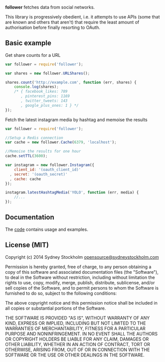 **follower** fetches data from social networks.

This library is progressively obedient, i.e. it attempts to use APIs (some that are known and others that aren't) that require the least amount of authorisation before finally resorting to OAuth.

## Basic example

Get share counts for a URL

```javascript
var follower = require('follower');

var shares = new follower.URLShares();

shares.count('http://example.com', function (err, shares) {
    console.log(shares);
    /* { facebook_likes: 789
       , pinterest_pins: 1169
       , twitter_tweets: 143
       , google_plus_ones: 1 } */
});
```

Fetch the latest instagram media by hashtag and memoise the results

```javascript
var follower = require('follower');

//Setup a Redis connection
var cache = new follower.Cache(6379, 'localhost');

//Memoise the results for one hour
cache.setTTL(3600);

var instagram = new follower.Instagram({
    client_id: '(oauth_client_id)'
  , secret: '(oauth_secret)'
  , cache: cache
});

instagram.latestHashtagMedia('YOLO', function (err, media) {
    //...
});
```

## Documentation

The [code](https://github.com/sydneystockholm/follower/tree/master/lib) contains usage and examples.

## License (MIT)

Copyright (c) 2014 Sydney Stockholm <opensource@sydneystockholm.com>

Permission is hereby granted, free of charge, to any person obtaining
a copy of this software and associated documentation files (the
"Software"), to deal in the Software without restriction, including
without limitation the rights to use, copy, modify, merge, publish,
distribute, sublicense, and/or sell copies of the Software, and to
permit persons to whom the Software is furnished to do so, subject to
the following conditions:

The above copyright notice and this permission notice shall be
included in all copies or substantial portions of the Software.

THE SOFTWARE IS PROVIDED "AS IS", WITHOUT WARRANTY OF ANY KIND,
EXPRESS OR IMPLIED, INCLUDING BUT NOT LIMITED TO THE WARRANTIES OF
MERCHANTABILITY, FITNESS FOR A PARTICULAR PURPOSE AND
NONINFRINGEMENT. IN NO EVENT SHALL THE AUTHORS OR COPYRIGHT HOLDERS BE
LIABLE FOR ANY CLAIM, DAMAGES OR OTHER LIABILITY, WHETHER IN AN ACTION
OF CONTRACT, TORT OR OTHERWISE, ARISING FROM, OUT OF OR IN CONNECTION
WITH THE SOFTWARE OR THE USE OR OTHER DEALINGS IN THE SOFTWARE.
